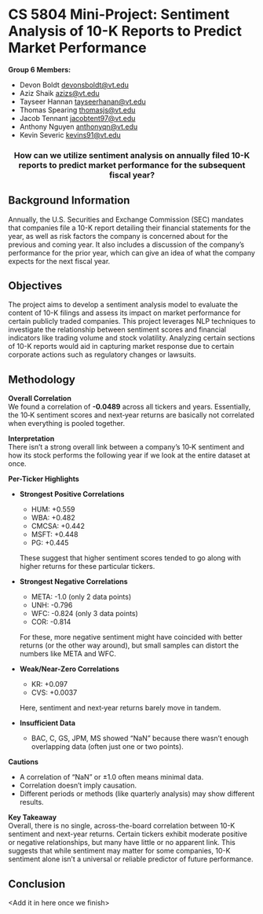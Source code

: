 
# CS 5804 Mini-Project: Sentiment Analysis of 10-K Reports to Predict Market Performance

**Group 6 Members:**
 - Devon Boldt devonsboldt@vt.edu 
 - Aziz Shaik azizs@vt.edu
 - Tayseer Hannan tayseerhanan@vt.edu
 - Thomas Spearing thomasjs@vt.edu
 - Jacob Tennant jacobtent97@vt.edu
 - Anthony Nguyen anthonyqn@vt.edu 
 - Kevin Severic kevins91@vt.edu

<h3 style="text-align:center;">How can we utilize sentiment analysis on annually filed 10-K reports to predict market performance for the subsequent fiscal year?</h3>

## Background Information
Annually, the U.S. Securities and Exchange Commission (SEC) mandates that companies file a 10-K report detailing their financial statements for the year, as well as risk factors the company is concerned about for the previous and coming year. It also includes a discussion of the company’s performance for the prior year, which can give an idea of what the company expects for the next fiscal year.

## Objectives
The project aims to develop a sentiment analysis model to evaluate the content of 10-K filings and assess its impact on market performance for certain publicly traded companies. This project leverages NLP techniques to investigate the relationship between sentiment scores and financial indicators like trading volume and stock volatility. Analyzing certain sections of 10-K reports would aid in capturing market response due to certain corporate actions such as regulatory changes or lawsuits.

## Methodology
**Overall Correlation**  
We found a correlation of **-0.0489** across all tickers and years. Essentially, the 10‑K sentiment scores and next‑year returns are basically not correlated when everything is pooled together.

**Interpretation**  
There isn’t a strong overall link between a company’s 10‑K sentiment and how its stock performs the following year if we look at the entire dataset at once.

**Per-Ticker Highlights**  

- **Strongest Positive Correlations**  
  - HUM: +0.559  
  - WBA: +0.482  
  - CMCSA: +0.442  
  - MSFT: +0.448  
  - PG: +0.445  

  These suggest that higher sentiment scores tended to go along with higher returns for these particular tickers.

- **Strongest Negative Correlations**  
  - META: -1.0 (only 2 data points)  
  - UNH: -0.796  
  - WFC: -0.824  (only 3 data points)
  - COR: -0.814  

  For these, more negative sentiment might have coincided with better returns (or the other way around), but small samples can distort the numbers like META and WFC.

- **Weak/Near-Zero Correlations**  
  - KR: +0.097  
  - CVS: +0.0037  

  Here, sentiment and next‑year returns barely move in tandem.

- **Insufficient Data**  
  - BAC, C, GS, JPM, MS showed “NaN” because there wasn’t enough overlapping data (often just one or two points).

**Cautions**  
- A correlation of “NaN” or ±1.0 often means minimal data.
- Correlation doesn’t imply causation.
- Different periods or methods (like quarterly analysis) may show different results.

**Key Takeaway**  
Overall, there is no single, across-the-board correlation between 10-K sentiment and next-year returns. Certain tickers exhibit moderate positive or negative relationships, but many have little or no apparent link. This suggests that while sentiment may matter for some companies, 10-K sentiment alone isn’t a universal or reliable predictor of future performance.

## Conclusion
<Add it in here once we finish\>
